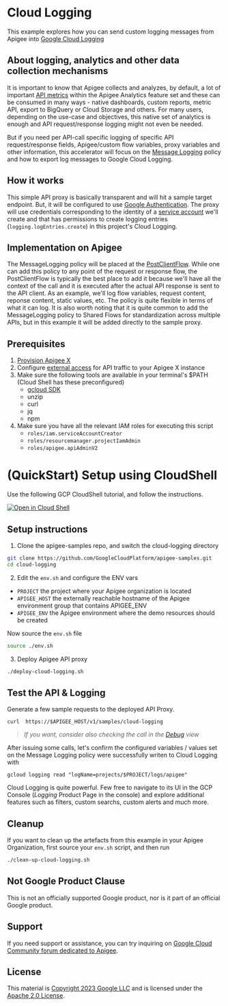 # Cloud Logging

This example explores how you can send custom logging messages from Apigee into [Google Cloud Logging](https://cloud.google.com/logging/docs/overview)

## About logging, analytics and other data collection mechanisms

It is important to know that Apigee collects and analyzes, by default, a lot of important [API metrics](https://cloud.google.com/apigee/docs/api-platform/analytics/analytics-services-overview#what-kind-of-data-is-collected-and-analyzed) within the Apigee Analytics feature set and these can be consumed in many ways - native dashboards, custom reports, metric API, export to BigQuery or Cloud Storage and others. For many users, depending on the use-case and objectives, this native set of analytics is enough and API request/response logging might not even be needed.

But if you need per API-call specific logging of specific API request/response fields, Apigee/custom flow variables, proxy variables and other information, this accelerator will focus on the [Message Logging](https://cloud.google.com/apigee/docs/api-platform/reference/policies/message-logging-policy) policy and how to export log messages to Google Cloud Logging.

## How it works

This simple API proxy is basically transparent and will hit a sample target endpoint. But, it will be configured to use [Google Authentication](https://cloud.google.com/apigee/docs/api-platform/security/google-auth/overview). The proxy will use credentials corresponding to the identity of a [service account](https://cloud.google.com/iam/docs/understanding-service-accounts) we'll create and that has permissions to create logging entries (`logging.logEntries.create`) in this project's Cloud Logging. 

## Implementation on Apigee 

The MessageLogging policy will be placed at the [PostClientFlow](https://cloud.google.com/apigee/docs/api-platform/fundamentals/what-are-flows#designingflowexecutionsequence-havingcodeexecuteaftertheclientreceivesyourproxysresponsewithapostclientflow). While one can add this policy to any point of the request or response flow, the PostClientFlow is typically the best place to add it because we'll have all the context of the call and it is executed after the actual API response is sent to the API client. 
As an example, we'll log flow variables, request content, reponse content, static values, etc. The policy is quite flexible in terms of what it can log.
It is also worth noting that it is quite common to add the MessageLogging policy to Shared Flows for standardization across multiple APIs, but in this example it will be added directly to the sample proxy.

## Prerequisites
1. [Provision Apigee X](https://cloud.google.com/apigee/docs/api-platform/get-started/provisioning-intro)
2. Configure [external access](https://cloud.google.com/apigee/docs/api-platform/get-started/configure-routing#external-access) for API traffic to your Apigee X instance
3. Make sure the following tools are available in your terminal's $PATH (Cloud Shell has these preconfigured)
    * [gcloud SDK](https://cloud.google.com/sdk/docs/install)
    * unzip
    * curl
    * jq
    * npm
4. Make sure you have all the relevant IAM roles for executing this script
    * `roles/iam.serviceAccountCreator`
    * `roles/resourcemanager.projectIamAdmin`
    * `roles/apigee.apiAdminV2`

# (QuickStart) Setup using CloudShell

Use the following GCP CloudShell tutorial, and follow the instructions.

[![Open in Cloud Shell](https://gstatic.com/cloudssh/images/open-btn.png)](https://ssh.cloud.google.com/cloudshell/open?cloudshell_git_repo=https://github.com/carlosmscabral/apigee-samples&cloudshell_git_branch=main&cloudshell_workspace=.&cloudshell_tutorial=cloud-logging/docs/cloudshell-tutorial.md)

## Setup instructions

1. Clone the apigee-samples repo, and switch the cloud-logging directory


```bash
git clone https://github.com/GoogleCloudPlatform/apigee-samples.git
cd cloud-logging
```

2. Edit the `env.sh` and configure the ENV vars

* `PROJECT` the project where your Apigee organization is located
* `APIGEE_HOST` the externally reachable hostname of the Apigee environment group that contains APIGEE_ENV
* `APIGEE_ENV` the Apigee environment where the demo resources should be created

Now source the `env.sh` file

```bash
source ./env.sh
```

3. Deploy Apigee API proxy

```bash
./deploy-cloud-logging.sh
```

## Test the API & Logging

Generate a few sample requests to the deployed API Proxy.

```
curl  https://$APIGEE_HOST/v1/samples/cloud-logging
```
> _If you want, consider also checking the call in the [Debug](https://cloud.google.com/apigee/docs/api-platform/debug/trace) view_

After issuing some calls, let's confirm the configured variables / values set on the Message Logging policy were successfully writen to Cloud Logging with 

```
gcloud logging read "logName=projects/$PROJECT/logs/apigee"
```

Cloud Logging is quite powerful. Few free to navigate to its UI in the GCP Console (_Logging_ Product Page in the console) and explore additional features such as filters, custom searchs, custom alerts and much more.

## Cleanup

If you want to clean up the artefacts from this example in your Apigee Organization, first source your `env.sh` script, and then run

```bash
./clean-up-cloud-logging.sh
```

## Not Google Product Clause

This is not an officially supported Google product, nor is it part of an
official Google product.

## Support

If you need support or assistance, you can try inquiring on [Google Cloud Community
forum dedicated to Apigee](https://www.googlecloudcommunity.com/gc/Apigee/bd-p/cloud-apigee).

## License

This material is [Copyright 2023 Google LLC](./NOTICE)
and is licensed under the [Apache 2.0 License](LICENSE).
